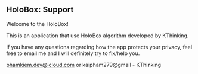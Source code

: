 ## HoloBox: Support

Welcome to the HoloBox!

This is an application that use HoloBox algorithm developed by KThinking.

If you have any questions regarding how the app protects your privacy, feel free to email me and I will definitely try to fix/help you.

phamkiem.dev@icloud.com or kaipham279@gmail - KThinking

